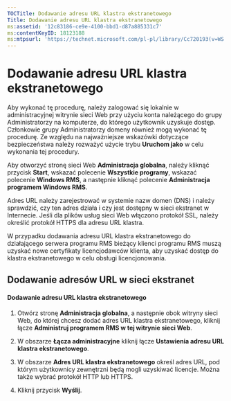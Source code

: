 ```yaml
---
TOCTitle: Dodawanie adresu URL klastra ekstranetowego
Title: Dodawanie adresu URL klastra ekstranetowego
ms:assetid: '12c83186-ce9e-4100-bbd1-d87a885331c7'
ms:contentKeyID: 18123188
ms:mtpsurl: 'https://technet.microsoft.com/pl-pl/library/Cc720193(v=WS.10)'
---
```


Dodawanie adresu URL klastra ekstranetowego
===========================================

Aby wykonać tę procedurę, należy zalogować się lokalnie w administracyjnej witrynie sieci Web przy użyciu konta należącego do grupy Administratorzy na komputerze, do którego użytkownik uzyskuje dostęp. Członkowie grupy Administratorzy domeny również mogą wykonać tę procedurę. Ze względu na najważniejsze wskazówki dotyczące bezpieczeństwa należy rozważyć użycie trybu **Uruchom jako** w celu wykonania tej procedury.

Aby otworzyć stronę sieci Web **Administracja globalna**, należy kliknąć przycisk **Start**, wskazać polecenie **Wszystkie programy**, wskazać polecenie **Windows RMS**, a następnie kliknąć polecenie **Administracja programem Windows RMS**.

Adres URL należy zarejestrować w systemie nazw domen (DNS) i należy sprawdzić, czy ten adres działa i czy jest dostępny w sieci ekstranet w Internecie. Jeśli dla plików usług sieci Web włączono protokół SSL, należy określić protokół HTTPS dla adresu URL klastra.

W przypadku dodawania adresu URL klastra ekstranetowego do działającego serwera programu RMS bieżący klienci programu RMS muszą uzyskać nowe certyfikaty licencjodawców klienta, aby uzyskać dostęp do klastra ekstranetowego w celu obsługi licencjonowania.

Dodawanie adresów URL w sieci ekstranet
---------------------------------------

#### Dodawanie adresu URL klastra ekstranetowego

1.  Otwórz stronę **Administracja globalna**, a następnie obok witryny sieci Web, do której chcesz dodać adres URL klastra ekstranetowego, kliknij łącze **Administruj programem RMS w tej witrynie sieci Web**.

2.  W obszarze **Łącza administracyjne** kliknij łącze **Ustawienia adresu URL klastra ekstranetowego**.

3.  W obszarze **Adres URL klastra ekstranetowego** określ adres URL, pod którym użytkownicy zewnętrzni będą mogli uzyskiwać licencje. Można także wybrać protokół HTTP lub HTTPS.

4.  Kliknij przycisk **Wyślij**.
